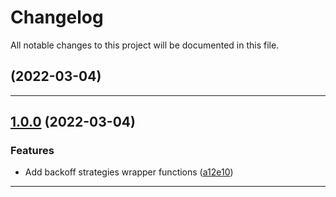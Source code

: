 <!--- BEGIN HEADER -->
# Changelog

All notable changes to this project will be documented in this file.
<!--- END HEADER -->

## [](https://github.com/nicoorfi/insist/compare/v1.0.0...v) (2022-03-04)

---

## [1.0.0](https://github.com/nicoorfi/insist/compare/8238b9e5cccfda0d357611a9383a623f02a5fa26...v1.0.0) (2022-03-04)
### Features

* Add backoff strategies wrapper functions ([a12e10](https://github.com/nicoorfi/insist/commit/a12e103591f222142d25327b7cc31c43d0a8aef4))


---

